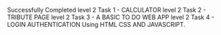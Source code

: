 Successfully Completed level 2 Task 1 - CALCULATOR 
                       level 2 Task 2 - TRIBUTE PAGE
                       level 2 Task 3 - A BASIC TO DO WEB APP
                       level 2 Task 4 - LOGIN AUTHENTICATION 
                       Using HTML CSS AND JAVASCRIPT.                       
                       
